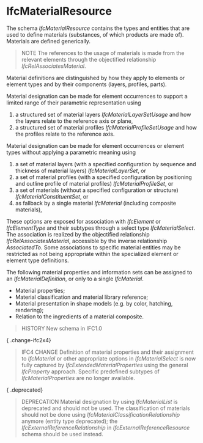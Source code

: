 IfcMaterialResource
===================

The schema _IfcMaterialResource_ contains the types and entities that are used to define materials (substances, of which products are made of). Materials are defined generically.

> NOTE  The references to the usage of materials is made from the relevant elements through the objectified relationship _IfcRelAssociatesMaterial_.

Material definitions are distinguished by how they apply to elements or element types and by their components (layers, profiles, parts).

Material designation can be made for element occurrences to support a limited range of their parametric representation using

1. a structured set of material layers _IfcMaterialLayerSetUsage_ and how the layers relate to the reference axis or plane,
2. a structured set of material profiles _IfcMaterialProfileSetUsage_ and how the profiles relate to the reference axis.

Material designation can be made for element occurrences or element types without applying a parametric meaning using

1. a set of material layers (with a specified configuration by sequence and thickness of material layers) _IfcMaterialLayerSet_, or
2. a set of material profiles (with a specified configuration by positioning and outline profile of material profiles) _IfcMaterialProfileSet_, or
3. a set of materials (without a specified configuration or structure) _IfcMaterialConstituentSet_, or
4. as fallback by a single material _IfcMaterial_ (including composite materials),

These options are exposed for association with _IfcElement_ or _IfcElementType_ and their subtypes through a select type _IfcMaterialSelect_. The association is realized by the objectified relationship _IfcRelAssociatesMaterial_, accessible by the inverse relationship _AssociatedTo_. Some associations to specific material entities may be restricted as not being appropriate within the specialized element or element type definitions.

The following material properties and information sets can be assigned to an _IfcMaterialDefinition_, or only to a single _IfcMaterial_.

* Material properties;
* Material classification and material library reference;
* Material presentation in shape models (e.g. by color, hatching, rendering);
* Relation to the ingredients of a material composite.

> HISTORY  New schema in IFC1.0

{ .change-ifc2x4}
> IFC4 CHANGE  Definition of material properties and their assignment to _IfcMaterial_ or other appropriate options in _IfcMaterialSelect_ is now fully captured by _IfcExtendedMaterialProperties_ using the general _IfcProperty_ approach. Specific predefined subtypes of _IfcMaterialProperties_ are no longer available.

{ .deprecated}
> DEPRECATION  Material designation by using _IfcMaterialList_ is deprecated and should not be used. The classification of materials should not be done using _IfcMaterialClassificationRelationship_ anymore (entity type deprecated); the _IfcExternalReferenceRelationship_ in _IfcExternalReferenceResource_ schema should be used instead.
